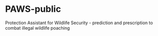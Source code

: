 # PAWS-public
Protection Assistant for Wildlife Security - prediction and prescription to combat illegal wildlife poaching
